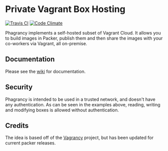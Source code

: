 # Private Vagrant Box Hosting

[![Travis CI](https://secure.travis-ci.org/dlundgren/phagrancy.png)](https://travis-ci.org/dlundgren/phagrancy) [![Code Climate](https://codeclimate.com/github/dlundgren/phagrancy/badges/gpa.svg)](https://codeclimate.com/github/dlundgren/phagrancy)

Phagrancy implements a self-hosted subset of Vagrant Cloud. It allows you to build images in Packer, publish them and then share the images with your co-workers via Vagrant, all on-premise.

## Documentation

Please see the [wiki](https://github.com/dlundgren/phagrancy/wiki) for documentation.

## Security

Phagrancy is intended to be used in a trusted network, and doesn't have any authentication. As can be seen in
the examples above, reading, writing and modifying boxes is allowed without authentication.

## Credits

The idea is based off of the [Vagrancy](https://github.com/ryandoyle/vagrancy) project, but has been updated for current packer releases.
